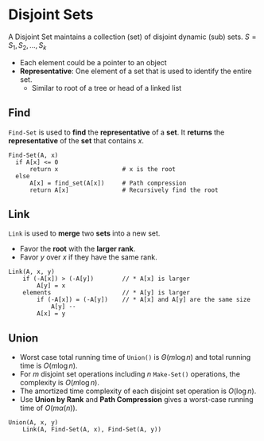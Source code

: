 # Disjoint Sets

A Disjoint Set maintains a collection (set) of disjoint dynamic (sub) sets.
$S={S_1, S_2, \dots , S_k}$

- Each element could be a pointer to an object
- **Representative**: One element of a set that is used to identify the entire set.
  - Similar to root of a tree or head of a linked list

## Find

`Find-Set` is used to **find** the **representative** of a **set**.
It **returns** the **representative** of the **set** that contains $x$.

```text
Find-Set(A, x)
  if A[x] <= 0
      return x                  # x is the root
  else
      A[x] = find_set(A[x])     # Path compression
      return A[x]               # Recursively find the root
```

## Link

`Link` is used to **merge** two **sets** into a new set.

- Favor the **root** with the **larger rank**.
- Favor $y$ over $x$ if they have the same rank.

```text
Link(A, x, y)
    if (-A[x]) > (-A[y])        // * A[x] is larger
        A[y] = x
    elements                    // * A[y] is larger
        if (-A[x]) = (-A[y])    // * A[x] and A[y] are the same size
            A[y] --
        A[x] = y
```

## Union

- Worst case total running time of `Union()` is $\Theta(m\log n)$ and total running time is $O(m\log n)$.
- For $m$ disjoint set operations including $n$ `Make-Set()` operations, the complexity is $O(m \log n)$.
- The amortized time complexity of each disjoint set operation is $O (\log n)$.
- Use **Union by Rank** and **Path Compression** gives a worst-case running time of $O (m \alpha (n))$.

```text
Union(A, x, y)
    Link(A, Find-Set(A, x), Find-Set(A, y))
```
